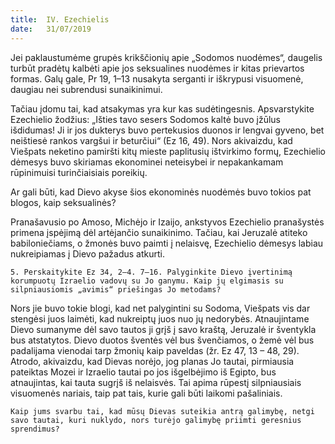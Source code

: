 ```yaml
---
title:  IV. Ezechielis
date:   31/07/2019
---
```


Jei paklaustumėme grupės krikščionių apie „Sodomos nuodėmes“, daugelis turbūt pradėtų kalbėti apie jos seksualines nuodėmes ir kitas prievartos formas. Galų gale, Pr 19, 1–13 nusakyta serganti ir iškrypusi visuomenė, daugiau nei subrendusi sunaikinimui.

Tačiau įdomu tai, kad atsakymas yra kur kas sudėtingesnis. Apsvarstykite Ezechielio žodžius: „Išties tavo sesers Sodomos kaltė buvo įžūlus išdidumas! Ji ir jos dukterys buvo pertekusios duonos ir lengvai gyveno, bet neištiesė rankos vargšui ir beturčiui“ (Ez 16, 49). Nors akivaizdu, kad Viešpats neketino pamiršti kitų mieste paplitusių ištvirkimo formų, Ezechielio dėmesys buvo skiriamas ekonominei neteisybei ir nepakankamam rūpinimuisi turinčiaisiais poreikių.

Ar gali būti, kad Dievo akyse šios ekonominės nuodėmės buvo tokios pat blogos, kaip seksualinės?

Pranašavusio po Amoso, Michėjo ir Izaijo, ankstyvos Ezechielio pranašystės primena įspėjimą dėl artėjančio sunaikinimo. Tačiau, kai Jeruzalė atiteko babiloniečiams, o žmonės buvo paimti į nelaisvę, Ezechielio dėmesys labiau nukreipiamas į Dievo pažadus atkurti.

`5. Perskaitykite Ez 34, 2–4. 7–16. Palyginkite Dievo įvertinimą korumpuotų Izraelio vadovų su Jo ganymu. Kaip jų elgimasis su silpniausiomis „avimis“ priešingas Jo metodams?`

Nors jie buvo tokie blogi, kad net palygintini su Sodoma, Viešpats vis dar stengėsi juos laimėti, kad nukreiptų juos nuo jų nedorybės. Atnaujintame Dievo sumanyme dėl savo tautos ji grįš į savo kraštą, Jeruzalė ir šventykla bus atstatytos. Dievo duotos šventės vėl bus švenčiamos, o žemė vėl bus padalijama vienodai tarp žmonių kaip paveldas (žr. Ez 47, 13 – 48, 29). Atrodo, akivaizdu, kad Dievas norėjo, jog planas Jo tautai, pirmiausia pateiktas Mozei ir Izraelio tautai po jos išgelbėjimo iš Egipto, bus atnaujintas, kai tauta sugrįš iš nelaisvės. Tai apima rūpestį silpniausiais visuomenės nariais, taip pat tais, kurie gali būti laikomi pašaliniais.

`Kaip jums svarbu tai, kad mūsų Dievas suteikia antrą galimybę, netgi savo tautai, kuri nuklydo, nors turėjo galimybę priimti geresnius sprendimus?`
